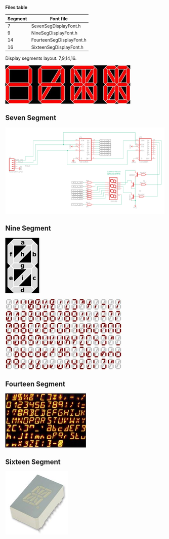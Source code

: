 

**Files table**

| Segment |  Font file  |
| --- | --- |  
| 7 | SevenSegDisplayFont.h | 
| 9 | NineSegDisplayFont.h | 
| 14 | FourteenSegDisplayFont.h | 
| 16 |  SixteenSegDisplayFont.h | 

Display segments layout. 7,9,14,16.

![ layout 2  ](https://github.com/gavinlyonsrepo/FourteenSegDisplay/blob/master/extra/image/allseg.jpg)


Seven Segment
--------------------

![ layout ](https://github.com/gavinlyonsrepo/FourteenSegDisplay/blob/master/extra/image/7seg.png)

Nine Segment
--------------------------------------------

![ 9seg ](https://github.com/gavinlyonsrepo/FourteenSegDisplay/blob/master/extra/image/9seg.jpg)

![ 9seg2 ](https://github.com/gavinlyonsrepo/FourteenSegDisplay/blob/master/extra/image/9seg2.jpg)

Fourteen Segment
----------------------

![ font ](https://github.com/gavinlyonsrepo/FourteenSegDisplay/blob/master/extra/image/14seg5.jpg)


Sixteen Segment
------------------------------------


![ 16seg1 ](https://github.com/gavinlyonsrepo/FourteenSegDisplay/blob/master/extra/image/16seg1.jpg)
